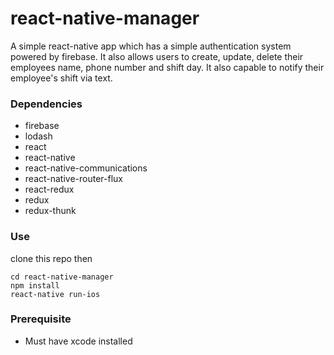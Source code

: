 # react-native-manager
A simple react-native app which has a simple authentication system powered by firebase.
It also allows users to create, update, delete their employees name, phone number and shift day. It also capable to notify their employee's shift via text.

### Dependencies
- firebase
- lodash
- react
- react-native
- react-native-communications
- react-native-router-flux
- react-redux
- redux
- redux-thunk

### Use
clone this repo then
```
cd react-native-manager
npm install
react-native run-ios
```

### Prerequisite
- Must have xcode installed

